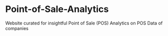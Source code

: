 # Point-of-Sale-Analytics
Website curated for insightful Point of Sale (POS) Analytics on POS Data of companies
